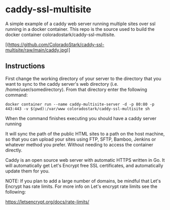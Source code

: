 # caddy-ssl-multisite

A simple example of a caddy web server running multiple sites over ssl running in a docker container. This repo is the source used to build the docker container coloradostark/caddy-ssl-multisite.

[(https://github.com/ColoradoStark/caddy-ssl-multisite/raw/main/caddy.jpg)]

## Instructions

First change the working directory of your server to the directory that you want to sync to the caddy server's web directory (i.e. /home/user/somedirectory). From that directory enter the following command:

`docker container run --name caddy-multisite-server -d -p 80:80 -p 443:443 -v $(pwd):/var/www coloradostark/caddy-ssl-multisite sh`

When the command finishes executing you should have a caddy server running

It will sync the path of the public HTML sites to a path on the host machine,
so that you can upload your sites using FTP, SFTP, Bamboo, Jenkins or whatever method you prefer. Without needing to access the container directly.

Caddy is an open source web server with automatic HTTPS written in Go. It will automatically get Let's Encrypt free SSL certificates, and automatically update them for you.

NOTE: If you plan to add a large number of domains, be mindful that Let's Encrypt has rate limits. For more info on Let's encrypt rate limits see the following:

https://letsencrypt.org/docs/rate-limits/
